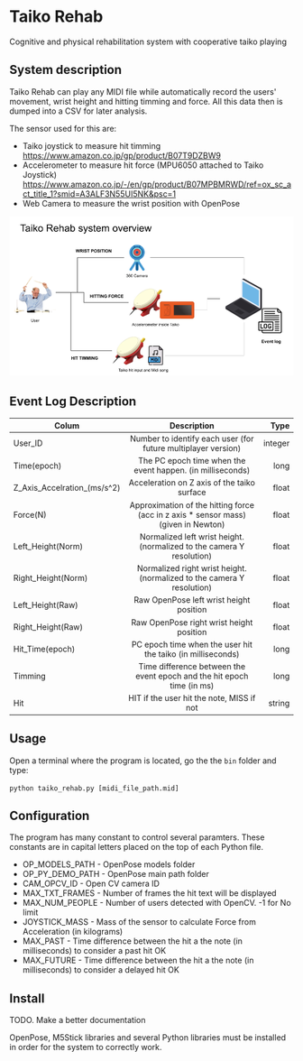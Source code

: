 # Taiko Rehab
Cognitive and physical rehabilitation system with cooperative taiko playing

## System description
Taiko Rehab can play any MIDI file while automatically record the users' movement, wrist height and hitting timming and force. All this data then is dumped into a CSV for later analysis.  

The sensor used for this are: 
- Taiko joystick to measure hit timming 
https://www.amazon.co.jp/gp/product/B07T9DZBW9
- Accelerometer to measure hit force (MPU6050 attached to Taiko Joystick)
 https://www.amazon.co.jp/-/en/gp/product/B07MPBMRWD/ref=ox_sc_act_title_1?smid=A3ALF3N55UI5NK&psc=1
- Web Camera to measure the wrist position with OpenPose

![System Description](img/system_description.png?raw=true)

## Event Log Description 

| Colum   |      Description      |  Type |
|----------|:-------------:|------:|
| User_ID |  Number to identify each user (for future multiplayer version) | integer |
| Time(epoch) | The PC epoch time when the event happen. (in milliseconds) | long |
| Z_Axis_Accelration_(ms/s^2) | Acceleration on Z axis of the taiko surface | float |
| Force(N) | Approximation of the hitting force (acc in z axis * sensor mass) (given in Newton) | float |
| Left_Height(Norm) | Normalized left wrist height. (normalized to the camera Y resolution) | float |
| Right_Height(Norm) | Normalized right wrist height. (normalized to the camera Y resolution) | float |
| Left_Height(Raw) | Raw OpenPose left wrist height position | float |
| Right_Height(Raw) | Raw OpenPose right wrist height position | float |
| Hit_Time(epoch) | PC epoch time when the user hit the taiko (in milliseconds) | long |
| Timming | Time difference between the event epoch and the hit epoch time (in ms) | long |
| Hit | HIT if the user hit the note, MISS if not | string |

## Usage 
Open a terminal where the program is located, go the the `bin` folder and type:

`python taiko_rehab.py [midi_file_path.mid]`

## Configuration
The program has many constant to control several paramters. These constants are in capital letters placed on the top of each Python file. 

- OP_MODELS_PATH - OpenPose models folder
- OP_PY_DEMO_PATH - OpenPose main path folder 
- CAM_OPCV_ID - Open CV camera ID  
- MAX_TXT_FRAMES - Number of frames the hit text will be displayed
- MAX_NUM_PEOPLE - Number of users detected with OpenCV. -1 for No limit
- JOYSTICK_MASS - Mass of the sensor to calculate Force from Acceleration (in kilograms)
- MAX_PAST - Time difference between the hit a the note (in milliseconds) to consider a past hit OK
- MAX_FUTURE - Time difference between the hit a the note (in milliseconds) to consider a delayed hit OK

## Install
TODO. Make a better documentation

OpenPose, M5Stick libraries and several Python libraries must be installed in order for the system to correctly work. 